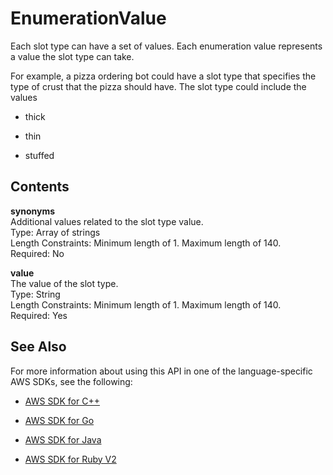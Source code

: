 # EnumerationValue<a name="API_EnumerationValue"></a>

Each slot type can have a set of values\. Each enumeration value represents a value the slot type can take\. 

For example, a pizza ordering bot could have a slot type that specifies the type of crust that the pizza should have\. The slot type could include the values 

+ thick

+ thin

+ stuffed

## Contents<a name="API_EnumerationValue_Contents"></a>

 **synonyms**   
Additional values related to the slot type value\.  
Type: Array of strings  
Length Constraints: Minimum length of 1\. Maximum length of 140\.  
Required: No

 **value**   
The value of the slot type\.  
Type: String  
Length Constraints: Minimum length of 1\. Maximum length of 140\.  
Required: Yes

## See Also<a name="API_EnumerationValue_SeeAlso"></a>

For more information about using this API in one of the language\-specific AWS SDKs, see the following:

+  [AWS SDK for C\+\+](http://docs.aws.amazon.com/goto/SdkForCpp/lex-models-2017-04-19/EnumerationValue) 

+  [AWS SDK for Go](http://docs.aws.amazon.com/goto/SdkForGoV1/lex-models-2017-04-19/EnumerationValue) 

+  [AWS SDK for Java](http://docs.aws.amazon.com/goto/SdkForJava/lex-models-2017-04-19/EnumerationValue) 

+  [AWS SDK for Ruby V2](http://docs.aws.amazon.com/goto/SdkForRubyV2/lex-models-2017-04-19/EnumerationValue) 